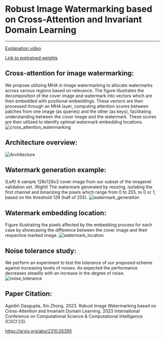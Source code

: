 # Robust Image Watermarking based on Cross-Attention and Invariant Domain Learning
---

[Explanation video]([url](https://unomaha.yuja.com/V/Video?v=9291369&a=119095956))

[Link to pretrained weights
](https://drive.google.com/drive/folders/1GHNU1KFDcLaGMpALDvrFVxEtAlnP5ZXF?usp=sharing)

**Cross-attention for image watermarking:**
---
We propose utilizing MHA in image watermarking to allocate watermarks across various regions based on relevance. The figure illustrates the decomposition of the cover image and watermark into vectors which are then embedded  with positional embeddings. These vectors are then processed through an MHA layer, computing attention scores between patches from one image (as queries) and the other (as keys), facilitating understanding between the cover image and the watermark. These scores are then utilized to identify optimal watermark embedding locations.
![cross_attention_watermarking](https://github.com/cent664/SSRIW/assets/44358874/fe6788ba-c69e-4fba-8c53-f0ee42020105)



**Architecture overview:**
---
![Architecture](https://github.com/cent664/SSRIW/assets/44358874/81748e20-d762-4330-beef-5ddef1bd82f2)



**Watermark generation example:**
---
(Left) A sample 128x128x3 cover image from our subset of the imagenet validation set.
(Right) The watermark generated by resizing, isolating the first channel and binarizing the pixels which range from 0 to 255, to 0 or 1, based on the threshold 128 (half of 255).
![watermark_generation](https://github.com/cent664/SSRIW/assets/44358874/29129023-6d8f-4383-8b63-6cd444b379f3)



**Watermark embedding location:**
---
Figure illustrating the pixels affected by the embedding process for each case by showcasing the difference between the cover image and their respective marked image. 
![watermark_location](https://github.com/cent664/SSRIW/assets/44358874/a066ecc7-edc3-4c99-923c-f434b7751db5)



**Noise tolerance study:**
---
We perform an experiment to test the tolerance of our proposed scheme against increasing levels of noises. As expected the performance decreases steadily with an increase in the degree of noise.
![noise_tolerance](https://github.com/cent664/SSRIW/assets/44358874/ae75705b-813c-4fb0-a010-6c62864d1021)


**Paper Citation:**
---
Agnibh Dasgupta, Xin Zhong. 2023. Robust Image Watermarking based on Cross-Attention and Invariant Domain Learning. 2023 International Conference on Computational Science & Computational Intelligence (CSCI'23).

https://arxiv.org/abs/2310.05395
